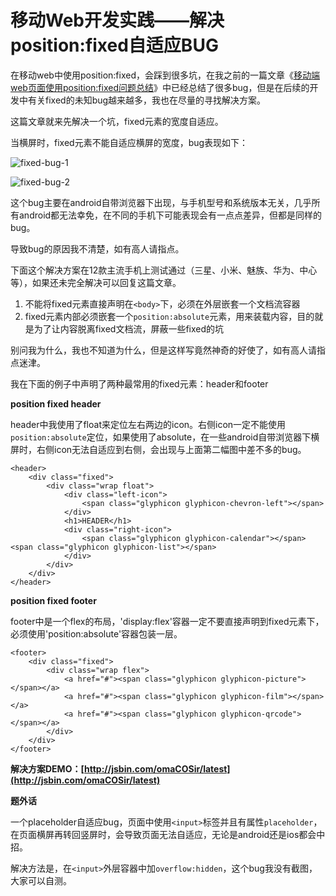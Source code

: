 移动Web开发实践——解决position:fixed自适应BUG
======================

在移动web中使用position:fixed，会踩到很多坑，在我之前的一篇文章《[移动端web页面使用position:fixed问题总结](https://github.com/maxzhang/maxzhang.github.com/issues/2)》中已经总结了很多bug，但是在后续的开发中有关fixed的未知bug越来越多，我也在尽量的寻找解决方案。

这篇文章就来先解决一个坑，fixed元素的宽度自适应。

当横屏时，fixed元素不能自适应横屏的宽度，bug表现如下：

![fixed-bug-1](https://raw.github.com/maxzhang/maxzhang.github.com/master/articles/images/fixed-bug-1.jpg)

![fixed-bug-2](https://raw.github.com/maxzhang/maxzhang.github.com/master/articles/images/fixed-bug-2.jpg)

这个bug主要在android自带浏览器下出现，与手机型号和系统版本无关，几乎所有android都无法幸免，在不同的手机下可能表现会有一点点差异，但都是同样的bug。

导致bug的原因我不清楚，如有高人请指点。

下面这个解决方案在12款主流手机上测试通过（三星、小米、魅族、华为、中心等），如果还未完全解决可以回复这篇文章。

1. 不能将fixed元素直接声明在`<body>`下，必须在外层嵌套一个文档流容器
2. fixed元素内部必须嵌套一个`position:absolute`元素，用来装载内容，目的就是为了让内容脱离fixed文档流，屏蔽一些fixed的坑

别问我为什么，我也不知道为什么，但是这样写竟然神奇的好使了，如有高人请指点迷津。

我在下面的例子中声明了两种最常用的fixed元素：header和footer

**position fixed header**

header中我使用了float来定位左右两边的icon。右侧icon一定不能使用`position:absolute`定位，如果使用了absolute，在一些android自带浏览器下横屏时，右侧icon无法自适应到右侧，会出现与上面第二幅图中差不多的bug。

```
<header>
    <div class="fixed">
        <div class="wrap float">
            <div class="left-icon">
                <span class="glyphicon glyphicon-chevron-left"></span>
            </div>
            <h1>HEADER</h1>
            <div class="right-icon">
                <span class="glyphicon glyphicon-calendar"></span><span class="glyphicon glyphicon-list"></span>
            </div>
        </div>
    </div>
</header>
```

**position fixed footer**

footer中是一个flex的布局，'display:flex'容器一定不要直接声明到fixed元素下，必须使用'position:absolute'容器包装一层。

```
<footer>
    <div class="fixed">
        <div class="wrap flex">
            <a href="#"><span class="glyphicon glyphicon-picture"></span></a>
            <a href="#"><span class="glyphicon glyphicon-film"></span></a>
            <a href="#"><span class="glyphicon glyphicon-qrcode"></span></a>
        </div>
    </div>
</footer>
```

**解决方案DEMO：[http://jsbin.com/omaCOSir/latest](http://jsbin.com/omaCOSir/latest)**

**题外话**

一个placeholder自适应bug，页面中使用`<input>`标签并且有属性`placeholder`，在页面横屏再转回竖屏时，会导致页面无法自适应，无论是android还是ios都会中招。

解决方法是，在`<input>`外层容器中加`overflow:hidden`，这个bug我没有截图，大家可以自测。
